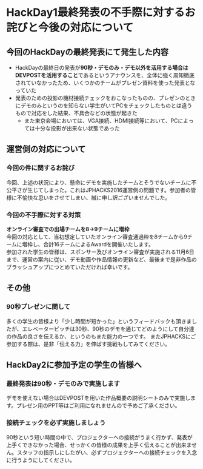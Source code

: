 # HackDay1最終発表の不手際に対するお詫びと今後の対応について
## 今回のHackDayの最終発表にて発生した内容
- HackDayの最終日の発表が**90秒・デモのみ・デモ以外を活用する場合はDEVPOSTを活用すること**であるというアナウンスを、全体に強く周知徹底されていなかったため、いくつかのチームがプレゼン資料を使った発表となっていた
- 発表のための投影の機材接続チェックをおこなったものの、プレゼンのときにデモのみというのを知らない学生がいてPCをチェックしたものとは違うもので対応をした結果、不具合などの状態が起きた
  - また東京会場においては、VGA接続、HDMI接続等において、PCによっては十分な投影が出来ない状態であった

## 運営側の対応について
### 今回の件に関するお詫び
今回、上述の状況により、懸命にデモを実施したチームとそうでないチームに不公平さが生じてしまった。これはJPHACKS2016運営側の問題です。参加者の皆様に不愉快な思いをさせてしまい、誠に申し訳ございませんでした。

### 今回の不手際に対する対策
**オンライン審査での出場チームを8→9チームに増枠**  
今回の対応として、当初想定していたオンライン審査通過枠を8チームから9チームに増枠し、合計16チームによるAwardを開催いたします。  
参加された学生の皆様は、スポンサー及びオンライン審査が実施される11月6日まで、運営の案内に従い、デモ動画や作品情報の更新など、最後まで是非作品のブラッシュアップにつとめていただければ幸いです。

## その他
### 90秒プレゼンに関して
多くの学生の皆様より「少し時間が短かった」というフィードバックも頂きましたが、エレベーターピッチは30秒、90秒のデモを通じてどのようにして自分達の作品の良さを伝えるか、というのもまた能力の一つです。
またJPHACKSにご参加する際は、是非「伝える力」を伸ばす挑戦もしてみてください。

## HackDay2に参加予定の学生の皆様へ
### 最終発表は90秒・デモのみで実施します
デモを使えない場合はDEVPOSTを用いた作品概要の説明シートのみで実施します。プレゼン用のPPT等はご利用になれませんので予めご了承ください。

### 接続チェックを必ず実施しましょう
90秒という短い時間の中で、プロジェクターへの接続がうまく行かず、発表が上手くできなかった場合、せっかくの皆様の成果を上手く伝えることが出来ません。スタッフの指示しにしたがい、必ずプロジェクターへの接続チェックを入念に行うようにしてください。
